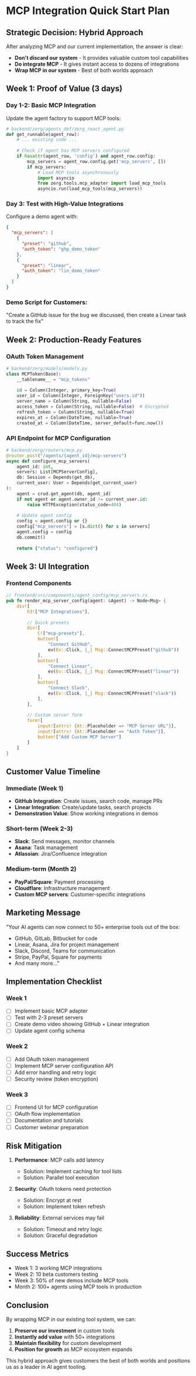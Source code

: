 # MCP Integration Quick Start Plan

## Strategic Decision: Hybrid Approach

After analyzing MCP and our current implementation, the answer is clear:
- **Don't discard our system** - It provides valuable custom tool capabilities
- **Do integrate MCP** - It gives instant access to dozens of integrations
- **Wrap MCP in our system** - Best of both worlds approach

## Week 1: Proof of Value (3 days)

### Day 1-2: Basic MCP Integration
Update the agent factory to support MCP tools:

```python
# backend/zerg/agents_def/zerg_react_agent.py
def get_runnable(agent_row):
    # ... existing code ...
    
    # Check if agent has MCP servers configured
    if hasattr(agent_row, 'config') and agent_row.config:
        mcp_servers = agent_row.config.get('mcp_servers', [])
        if mcp_servers:
            # Load MCP tools asynchronously
            import asyncio
            from zerg.tools.mcp_adapter import load_mcp_tools
            asyncio.run(load_mcp_tools(mcp_servers))
```

### Day 3: Test with High-Value Integrations
Configure a demo agent with:
```json
{
  "mcp_servers": [
    {
      "preset": "github",
      "auth_token": "ghp_demo_token"
    },
    {
      "preset": "linear", 
      "auth_token": "lin_demo_token"
    }
  ]
}
```

### Demo Script for Customers:
"Create a GitHub issue for the bug we discussed, then create a Linear task to track the fix"

## Week 2: Production-Ready Features

### OAuth Token Management
```python
# backend/zerg/models/models.py
class MCPToken(Base):
    __tablename__ = "mcp_tokens"
    
    id = Column(Integer, primary_key=True)
    user_id = Column(Integer, ForeignKey("users.id"))
    server_name = Column(String, nullable=False)
    access_token = Column(String, nullable=False)  # Encrypted
    refresh_token = Column(String, nullable=True)
    expires_at = Column(DateTime, nullable=True)
    created_at = Column(DateTime, server_default=func.now())
```

### API Endpoint for MCP Configuration
```python
# backend/zerg/routers/mcp.py
@router.post("/agents/{agent_id}/mcp-servers")
async def configure_mcp_servers(
    agent_id: int,
    servers: List[MCPServerConfig],
    db: Session = Depends(get_db),
    current_user: User = Depends(get_current_user)
):
    agent = crud.get_agent(db, agent_id)
    if not agent or agent.owner_id != current_user.id:
        raise HTTPException(status_code=404)
    
    # Update agent config
    config = agent.config or {}
    config["mcp_servers"] = [s.dict() for s in servers]
    agent.config = config
    db.commit()
    
    return {"status": "configured"}
```

## Week 3: UI Integration

### Frontend Components
```rust
// frontend/src/components/agent_config/mcp_servers.rs
pub fn render_mcp_server_config(agent: &Agent) -> Node<Msg> {
    div![
        h3!["MCP Integrations"],
        
        // Quick presets
        div![
            C!["mcp-presets"],
            button![
                "Connect GitHub",
                ev(Ev::Click, |_| Msg::ConnectMCPPreset("github"))
            ],
            button![
                "Connect Linear",
                ev(Ev::Click, |_| Msg::ConnectMCPPreset("linear"))
            ],
            button![
                "Connect Slack",
                ev(Ev::Click, |_| Msg::ConnectMCPPreset("slack"))
            ],
        ],
        
        // Custom server form
        form![
            input![attrs! {At::Placeholder => "MCP Server URL"}],
            input![attrs! {At::Placeholder => "Auth Token"}],
            button!["Add Custom MCP Server"]
        ]
    ]
}
```

## Customer Value Timeline

### Immediate (Week 1)
- **GitHub Integration**: Create issues, search code, manage PRs
- **Linear Integration**: Create/update tasks, search projects
- **Demonstration Value**: Show working integrations in demos

### Short-term (Week 2-3)
- **Slack**: Send messages, monitor channels
- **Asana**: Task management
- **Atlassian**: Jira/Confluence integration

### Medium-term (Month 2)
- **PayPal/Square**: Payment processing
- **Cloudflare**: Infrastructure management
- **Custom MCP servers**: Customer-specific integrations

## Marketing Message

"Your AI agents can now connect to 50+ enterprise tools out of the box:
- GitHub, GitLab, Bitbucket for code
- Linear, Asana, Jira for project management  
- Slack, Discord, Teams for communication
- Stripe, PayPal, Square for payments
- And many more..."

## Implementation Checklist

### Week 1
- [ ] Implement basic MCP adapter
- [ ] Test with 2-3 preset servers
- [ ] Create demo video showing GitHub + Linear integration
- [ ] Update agent config schema

### Week 2  
- [ ] Add OAuth token management
- [ ] Implement MCP server configuration API
- [ ] Add error handling and retry logic
- [ ] Security review (token encryption)

### Week 3
- [ ] Frontend UI for MCP configuration
- [ ] OAuth flow implementation
- [ ] Documentation and tutorials
- [ ] Customer webinar preparation

## Risk Mitigation

1. **Performance**: MCP calls add latency
   - Solution: Implement caching for tool lists
   - Solution: Parallel tool execution

2. **Security**: OAuth tokens need protection
   - Solution: Encrypt at rest
   - Solution: Implement token refresh

3. **Reliability**: External services may fail
   - Solution: Timeout and retry logic
   - Solution: Graceful degradation

## Success Metrics

- Week 1: 3 working MCP integrations
- Week 2: 10 beta customers testing
- Week 3: 50% of new demos include MCP tools
- Month 2: 100+ agents using MCP tools in production

## Conclusion

By wrapping MCP in our existing tool system, we can:
1. **Preserve our investment** in custom tools
2. **Instantly add value** with 50+ integrations
3. **Maintain flexibility** for custom development
4. **Position for growth** as MCP ecosystem expands

This hybrid approach gives customers the best of both worlds and positions us as a leader in AI agent tooling.
